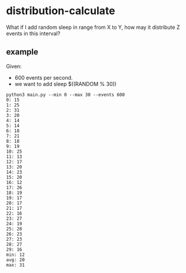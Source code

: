 # distribution-calculate
What if I add random sleep in range from X to Y, how may it distribute Z events in this interval?

## example

Given:

- 600 events per second.
- we want to add sleep $((RANDOM % 30))

``` shell
python3 main.py --min 0 --max 30 --events 600
0: 15
1: 25
2: 31
3: 20
4: 14
5: 14
6: 18
7: 21
8: 18
9: 19
10: 25
11: 13
12: 17
13: 20
14: 23
15: 20
16: 12
17: 26
18: 19
19: 17
20: 17
21: 17
22: 16
23: 27
24: 19
25: 28
26: 23
27: 23
28: 27
29: 16
min: 12
avg: 20
max: 31
```
